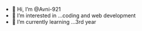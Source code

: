 - 👋 Hi, I’m @Avni-921
- 👀 I’m interested in ...coding and web development
- 🌱 I’m currently learning ...3rd year


<!---
Avni-921/Avni-921 is a ✨ special ✨ repository because its `README.md` (this file) appears on your GitHub profile.
You can click the Preview link to take a look at your changes.
--->

